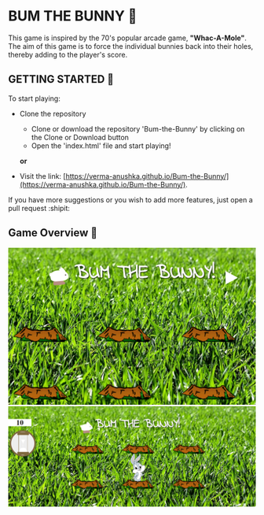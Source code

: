 # BUM THE BUNNY :rabbit:
This game is inspired by the 70's popular arcade game, **"Whac-A-Mole"**. The aim of this game is to force the individual bunnies back into their holes, thereby adding to the player's score.

## GETTING STARTED :pencil:
To start playing:
  - Clone the repository 
    - Clone or download the repository 'Bum-the-Bunny' by clicking on the Clone or Download button
    - Open the 'index.html' file and start playing!
    
    **or**
  - Visit the link: [https://verma-anushka.github.io/Bum-the-Bunny/](https://verma-anushka.github.io/Bum-the-Bunny/).

If you have more suggestions or you wish to add more features, just open a pull request :shipit:


## Game Overview :rabbit2:
![Bum the Bunny](/assets/images/BumTheBunny1.PNG)
![Bum the Bunny](/assets/images/BumTheBunny2.PNG)

